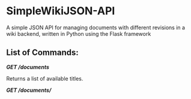 # SimpleWikiJSON-API
A simple JSON API for managing documents with different revisions in a wiki backend, written in Python using the Flask framework

## List of Commands: ##

***GET /documents***

Returns a list of available titles.

***GET /documents/<title>***

Returns a list of available revisions for a document.


***GET /documents/<title>/<timestamp>***

Returns the document as it was at that timestamp.


***GET /documents/<title>/latest***

Returns the current latest version of the document.


***POST /documents/<title>***

This allows users to post a new revision of a document.
